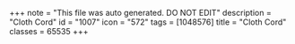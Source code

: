 +++
note = "This file was auto generated. DO NOT EDIT"
description = "Cloth Cord"
id = "1007"
icon = "572"
tags = [1048576]
title = "Cloth Cord"
classes = 65535
+++

